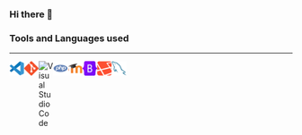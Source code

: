 ### Hi there 👋

### Tools and Languages used
<hr>

<img align="left" alt="Visual Studio Code" width="26px" src="https://raw.githubusercontent.com/devicons/devicon/00f02ef57fb7601fd1ddcc2fe6fe670fef3ae3e4/icons/vscode/vscode-original.svg" />

<img align="left" alt="Git" width="26px" 
src="https://raw.githubusercontent.com/devicons/devicon/00f02ef57fb7601fd1ddcc2fe6fe670fef3ae3e4/icons/git/git-original.svg" />

<img align="left" alt="Visual Studio Code" width="26px" 
src="https://upload.wikimedia.org/wikipedia/commons/thumb/6/61/HTML5_logo_and_wordmark.svg/512px-HTML5_logo_and_wordmark.svg.png" />

<img align="left" alt="Visual Studio Code" width="26px" src="https://raw.githubusercontent.com/devicons/devicon/00f02ef57fb7601fd1ddcc2fe6fe670fef3ae3e4/icons/php/php-plain.svg" />

<img align="left" alt="Moodle" width="26px" 
src="https://raw.githubusercontent.com/devicons/devicon/00f02ef57fb7601fd1ddcc2fe6fe670fef3ae3e4/icons/moodle/moodle-original.svg" />

<img align="left" alt="Bootstrap" width="26px" src="https://raw.githubusercontent.com/devicons/devicon/00f02ef57fb7601fd1ddcc2fe6fe670fef3ae3e4/icons/bootstrap/bootstrap-original.svg" />

<img align="left" alt="Laravel" width="26px" 
src="https://raw.githubusercontent.com/devicons/devicon/00f02ef57fb7601fd1ddcc2fe6fe670fef3ae3e4/icons/laravel/laravel-plain.svg" />

<img align="left" alt="Visual Studio Code" width="26px" src="https://raw.githubusercontent.com/devicons/devicon/00f02ef57fb7601fd1ddcc2fe6fe670fef3ae3e4/icons/mysql/mysql-original.svg" />

